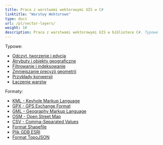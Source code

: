 ```yaml
---
title: Praca z warstwami wektorowymi GIS w C#
linktitle: "Warstwy Wektorowe"
type: docs
url: /pl/vector-layers/
weight: 10
description: Praca z warstwami wektorowymi GIS w bibliotece C#. Typowe funkcje obejmują odczyt, tworzenie i edycję, filtrowanie, indeksowanie, przykłady konwersji oraz łączenie warstw. Obsługiwane formaty to KML, GPX, GML, OSM, Shapefile, TopoJSON.
---
```


Typowe:

- [Odczyt, tworzenie i edycja](/gis/pl/read-create-and-edit/)
- [Atrybuty i obiekty geograficzne](/gis/pl/attributes-and-features/)
- [Filtrowanie i indeksowanie](/gis/pl/filtering-and-indexing/)
- [Zmniejszanie precyzji geometrii](/gis/pl/geometry-precision-reducing/)
- [Przykłady konwersji](/gis/pl/conversion/)
- [Łączenie warstw](/gis/pl/join-layers/)

Formaty:

- [KML - Keyhole Markup Language](/gis/pl/kml-keyhole-markup-language/)
- [GPX - GPS Exchange Format](/gis/pl/gpx-gps-exchange/)
- [GML - Geography Markup Language](/gis/pl/gml-geography-markup-language/)
- [OSM - Open Street Map](/gis/pl/osm-open-street-map/)
- [CSV - Comma-Separated Values](/gis/pl/csv-comma-separated-values/)
- [Format Shapefile](/gis/pl/shapefile-esri/)
- [Plik GDB ESRI](/gis/pl/gdb-file-esri/)
- [Format TopoJSON](/gis/pl/topo-json/)
